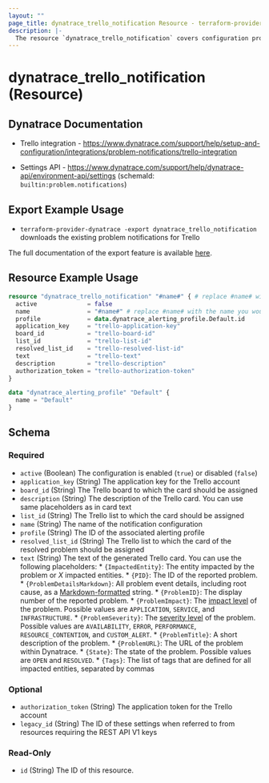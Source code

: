 ```yaml
---
layout: ""
page_title: dynatrace_trello_notification Resource - terraform-provider-dynatrace"
description: |-
  The resource `dynatrace_trello_notification` covers configuration problem notifications sent to Trello
---
```


# dynatrace_trello_notification (Resource)

## Dynatrace Documentation

- Trello integration - https://www.dynatrace.com/support/help/setup-and-configuration/integrations/problem-notifications/trello-integration

- Settings API - https://www.dynatrace.com/support/help/dynatrace-api/environment-api/settings (schemaId: `builtin:problem.notifications`)

## Export Example Usage

- `terraform-provider-dynatrace -export dynatrace_trello_notification` downloads the existing problem notifications for Trello

The full documentation of the export feature is available [here](https://registry.terraform.io/providers/dynatrace-oss/dynatrace/latest/docs/guides/export-v2).

## Resource Example Usage

```terraform
resource "dynatrace_trello_notification" "#name#" { # replace #name# with the name you would like your resource be known within your Terraform Module
  active              = false
  name                = "#name#" # replace #name# with the name you would like your entry to be displayed within the Dynatrace Web UI
  profile             = data.dynatrace_alerting_profile.Default.id
  application_key     = "trello-application-key"
  board_id            = "trello-board-id"
  list_id             = "trello-list-id"
  resolved_list_id    = "trello-resolved-list-id"
  text                = "trello-text"
  description         = "trello-description"
  authorization_token = "trello-authorization-token"
}

data "dynatrace_alerting_profile" "Default" {
  name = "Default"
}
```

<!-- schema generated by tfplugindocs -->
## Schema

### Required

- `active` (Boolean) The configuration is enabled (`true`) or disabled (`false`)
- `application_key` (String) The application key for the Trello account
- `board_id` (String) The Trello board to which the card should be assigned
- `description` (String) The description of the Trello card.   You can use same placeholders as in card text
- `list_id` (String) The Trello list to which the card should be assigned
- `name` (String) The name of the notification configuration
- `profile` (String) The ID of the associated alerting profile
- `resolved_list_id` (String) The Trello list to which the card of the resolved problem should be assigned
- `text` (String) The text of the generated Trello card.  You can use the following placeholders:  * `{ImpactedEntity}`: The entity impacted by the problem or *X* impacted entities.  * `{PID}`: The ID of the reported problem.  * `{ProblemDetailsMarkdown}`: All problem event details, including root cause, as a [Markdown-formatted](https://www.markdownguide.org/cheat-sheet/) string.  * `{ProblemID}`: The display number of the reported problem.  * `{ProblemImpact}`: The [impact level](https://www.dynatrace.com/support/help/shortlink/impact-analysis) of the problem. Possible values are `APPLICATION`, `SERVICE`, and `INFRASTRUCTURE`.  * `{ProblemSeverity}`: The [severity level](https://www.dynatrace.com/support/help/shortlink/event-types) of the problem. Possible values are `AVAILABILITY`, `ERROR`, `PERFORMANCE`, `RESOURCE_CONTENTION`, and `CUSTOM_ALERT`.  * `{ProblemTitle}`: A short description of the problem.  * `{ProblemURL}`: The URL of the problem within Dynatrace.  * `{State}`: The state of the problem. Possible values are `OPEN` and `RESOLVED`.  * `{Tags}`: The list of tags that are defined for all impacted entities, separated by commas

### Optional

- `authorization_token` (String) The application token for the Trello account
- `legacy_id` (String) The ID of these settings when referred to from resources requiring the REST API V1 keys

### Read-Only

- `id` (String) The ID of this resource.
 